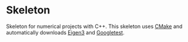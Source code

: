 # Skeleton

Skeleton for numerical projects with C++. This skeleton uses
[CMake](https://cmake.org/) and  automatically downloads
[Eigen3](https://eigen.tuxfamily.org/) and
[Googletest](https://github.com/google/googletest).
